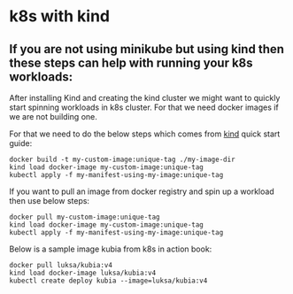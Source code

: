 # k8s with kind

## If you are not using minikube but using kind then these steps can help with running your k8s workloads:
After installing Kind and creating the kind cluster we might want to quickly start spinning workloads in k8s cluster. 
For that we need docker images if we are not building one.

For that we need to do the below steps which comes from [kind](https://kind.sigs.k8s.io/docs/user/quick-start/) 
quick start guide:

```
docker build -t my-custom-image:unique-tag ./my-image-dir
kind load docker-image my-custom-image:unique-tag
kubectl apply -f my-manifest-using-my-image:unique-tag
```

If you want to pull an image from docker registry and spin up a workload then use below steps: 
```
docker pull my-custom-image:unique-tag
kind load docker-image my-custom-image:unique-tag
kubectl apply -f my-manifest-using-my-image:unique-tag
```

Below is a sample image kubia from k8s in action book:
```
docker pull luksa/kubia:v4
kind load docker-image luksa/kubia:v4
kubectl create deploy kubia --image=luksa/kubia:v4
```

